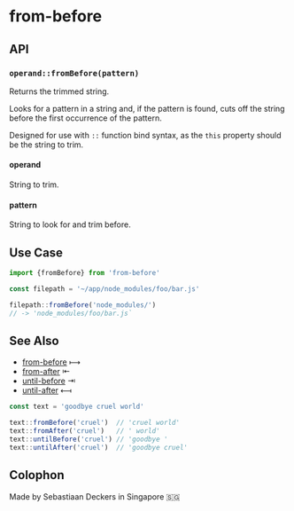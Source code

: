 # from-before

## API

### `operand::fromBefore(pattern)`

Returns the trimmed string.

Looks for a pattern in a string and, if the pattern is found, cuts off the string before the first occurrence of the pattern.

Designed for use with `::` function bind syntax, as the `this` property should be the string to trim.

#### operand

String to trim.

#### pattern

String to look for and trim before.

## Use Case

```js
import {fromBefore} from 'from-before'

const filepath = '~/app/node_modules/foo/bar.js'

filepath::fromBefore('node_modules/')
// -> 'node_modules/foo/bar.js`
```

## See Also

- [from-before](https://www.npmjs.com/package/from-before) ⟼
- [from-after](https://www.npmjs.com/package/from-after) ⇤
- [until-before](https://www.npmjs.com/package/until-before) ⇥
- [until-after](https://www.npmjs.com/package/until-after) ⟻

```js
const text = 'goodbye cruel world'

text::fromBefore('cruel')  // 'cruel world'
text::fromAfter('cruel')   // ' world'
text::untilBefore('cruel') // 'goodbye '
text::untilAfter('cruel')  // 'goodbye cruel'
```

## Colophon

Made by Sebastiaan Deckers in Singapore 🇸🇬
